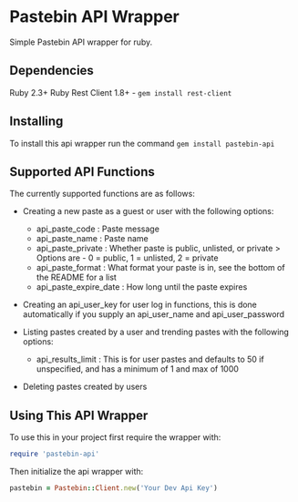 # Pastebin API Wrapper
Simple Pastebin API wrapper for ruby.

## Dependencies
Ruby 2.3+
Ruby Rest Client 1.8+ - `gem install rest-client`


## Installing
To install this api wrapper run the command `gem install pastebin-api`

## Supported API Functions
The currently supported functions are as follows:
  * Creating a new paste as a guest or user with the following options:
    * api_paste_code : Paste message
    * api_paste_name : Paste name
    * api_paste_private : Whether paste is public, unlisted, or private > Options are - 0 = public, 1 = unlisted, 2 = private
    * api_paste_format : What format your paste is in, see the bottom of the README for a list
    * api_paste_expire_date : How long until the paste expires
  
  * Creating an api_user_key for user log in functions, this is done automatically if you supply an api_user_name and api_user_password
  
  * Listing pastes created by a user and trending pastes with the following options:
    * api_results_limit : This is for user pastes and defaults to 50 if unspecified, and has a minimum of 1 and max of 1000
  
  * Deleting pastes created by users
  
  ## Using This API Wrapper
  To use this in your project first require the wrapper with:
  ```ruby
  require 'pastebin-api'
  ```
  Then initialize the api wrapper with:
  ```ruby
  pastebin = Pastebin::Client.new('Your Dev Api Key')
  ```
